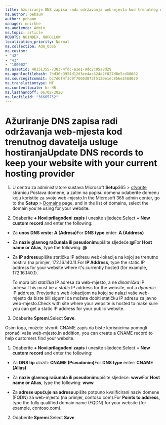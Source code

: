 ```yaml
---
title: Ažuriranje DNS zapisa radi održavanja web-mjesta kod trenutnog davatelja usluge hostiranja
ms.author: pebaum
author: pebaum
manager: mnirkhe
ms.audience: Admin
ms.topic: article
ROBOTS: NOINDEX, NOFOLLOW
localization_priority: Normal
ms.collection: Adm_O365
ms.custom:
- "42"
- "43"
- "100002"
ms.assetid: 48251355-7383-4fdc-a1e1-9dc2c85a8d29
ms.openlocfilehash: 7bd36c3954d12d3ee4ac624a2f827d8e5cd88082
ms.sourcegitcommit: bc7d6f4f3c9f7060d073f5130e1ec856e248d020
ms.translationtype: MT
ms.contentlocale: hr-HR
ms.lasthandoff: 06/02/2020
ms.locfileid: "36665752"
---
```

# <a name="update-dns-records-to-keep-your-website-with-your-current-hosting-provider"></a><span data-ttu-id="ec734-102">Ažuriranje DNS zapisa radi održavanja web-mjesta kod trenutnog davatelja usluge hostiranja</span><span class="sxs-lookup"><span data-stu-id="ec734-102">Update DNS records to keep your website with your current hosting provider</span></span>

1. <span data-ttu-id="ec734-103">U centru za administratore sustava Microsoft **Setup**365  >  [otvorite](https://portal.office.com/adminportal/home#/Domains) stranicu Postava domene, a zatim na popisu domena odaberite domenu koju koristite za svoje web-mjesto.</span><span class="sxs-lookup"><span data-stu-id="ec734-103">In the Microsoft 365 admin center, go to the **Setup** > [Domains](https://portal.office.com/adminportal/home#/Domains) page, and in the list of domains, select the domain you're using for your website.</span></span>

2. <span data-ttu-id="ec734-104">Odaberite **+ Novi prilagođeni zapis** i unesite sljedeće:</span><span class="sxs-lookup"><span data-stu-id="ec734-104">Select **+ New custom record** and enter the following:</span></span>

  - <span data-ttu-id="ec734-105">Za **unos DNS vrste:** **A (Adresa)**</span><span class="sxs-lookup"><span data-stu-id="ec734-105">For **DNS type** enter: **A (Address)**</span></span>

  - <span data-ttu-id="ec734-106">Za **naziv glavnog računala ili pseudonim**upišite sljedeće:**@**</span><span class="sxs-lookup"><span data-stu-id="ec734-106">For **Host name or Alias**, type the following: **@**</span></span>

  - <span data-ttu-id="ec734-107">Za **IP adresu**upišite statičku IP adresu web-lokacije na kojoj se trenutno hostira (na primjer, 172.16.140.1).</span><span class="sxs-lookup"><span data-stu-id="ec734-107">For **IP Address**, type the static IP address for your website where it's currently hosted (for example, 172.16.140.1).</span></span>

    <span data-ttu-id="ec734-108">To mora biti *statička* IP adresa za web-mjesto, a ne *dinamička* IP adresa.</span><span class="sxs-lookup"><span data-stu-id="ec734-108">This must be a  *static*  IP address for the website, not a  *dynamic*  IP address.</span></span> <span data-ttu-id="ec734-109">Provjerite s web-lokacijom na kojoj se nalazi vaše web-mjesto da biste bili sigurni da možete dobiti statičku IP adresu za javno web-mjesto.</span><span class="sxs-lookup"><span data-stu-id="ec734-109">Check with site where your website is hosted to make sure you can get a static IP address for your public website.</span></span>

3. <span data-ttu-id="ec734-110">Odaberite **Spremi**.</span><span class="sxs-lookup"><span data-stu-id="ec734-110">Select **Save**.</span></span>

<span data-ttu-id="ec734-111">Osim toga, možete stvoriti CNAME zapis da biste korisnicima pomogli pronaći vaše web-mjesto.</span><span class="sxs-lookup"><span data-stu-id="ec734-111">In addition, you can create a CNAME record to help customers find your website.</span></span>
  
1. <span data-ttu-id="ec734-112">Odaberite **+ Novi prilagođeni zapis** i unesite sljedeće:</span><span class="sxs-lookup"><span data-stu-id="ec734-112">Select **+ New custom record** and enter the following:</span></span>

  - <span data-ttu-id="ec734-113">Za **DNS tip** ulaziti: **CNAME (Pseudonim)**</span><span class="sxs-lookup"><span data-stu-id="ec734-113">For **DNS type** enter: **CNAME (Alias)**</span></span>

  - <span data-ttu-id="ec734-114">Za **naziv glavnog računala ili pseudonim**upišite sljedeće: **www**</span><span class="sxs-lookup"><span data-stu-id="ec734-114">For **Host name or Alias**, type the following: **www**</span></span>

  - <span data-ttu-id="ec734-115">Za **adrese upućuje na adresu**upišite potpuno kvalificirani naziv domene (FQDN) za web-mjesto (na primjer, contoso.com).</span><span class="sxs-lookup"><span data-stu-id="ec734-115">For **Points to address**, type the fully qualified domain name (FQDN) for your website (for example, contoso.com).</span></span>

2. <span data-ttu-id="ec734-116">Odaberite **Spremi**.</span><span class="sxs-lookup"><span data-stu-id="ec734-116">Select **Save**.</span></span>
